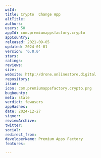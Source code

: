 ```yaml
---
wsId: 
title: Crypto  Change App
altTitle: 
authors: 
users: 50
appId: com.premiumappsfactory.crypto
appCountry: 
released: 2021-09-05
updated: 2024-01-01
version: '6.0.0'
stars: 
ratings: 
reviews: 
size: 
website: http://drone.onlinestore.digital
repository: 
issue: 
icon: com.premiumappsfactory.crypto.png
bugbounty: 
meta: stale
verdict: fewusers
appHashes: 
date: 2024-12-27
signer: 
reviewArchive: 
twitter: 
social: 
redirect_from: 
developerName: Premium Apps Factory
features: 

---
```


